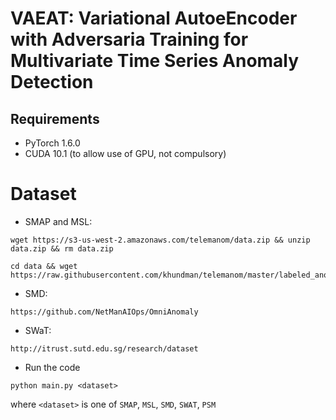 # VAEAT: Variational AutoeEncoder with Adversaria Training for Multivariate Time Series Anomaly Detection

## Requirements
 * PyTorch 1.6.0
 * CUDA 10.1 (to allow use of GPU, not compulsory)

# Dataset

* SMAP and MSL:

```
wget https://s3-us-west-2.amazonaws.com/telemanom/data.zip && unzip data.zip && rm data.zip

cd data && wget https://raw.githubusercontent.com/khundman/telemanom/master/labeled_anomalies.csv
```

* SMD:

```
https://github.com/NetManAIOps/OmniAnomaly
```

* SWaT:

```
http://itrust.sutd.edu.sg/research/dataset
```


* Run the code

```
python main.py <dataset>
```

where `<dataset>` is one of `SMAP`, `MSL`, `SMD`, `SWAT`, `PSM`


